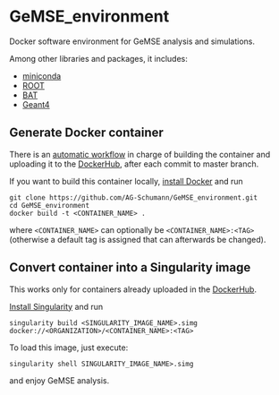 # GeMSE_environment

Docker software environment for GeMSE analysis and simulations.

Among other libraries and packages, it includes:
+ [miniconda](https://docs.conda.io/en/latest/miniconda.html)
+ [ROOT](https://root.cern/)
+ [BAT](https://bat.mpp.mpg.de/)
+ [Geant4](https://geant4.web.cern.ch/)


## Generate Docker container

There is an [automatic workflow](https://github.com/AG-Schumann/GeMSE_environment/tree/master/.github/workflows) in charge of building the container and uploading it to the [DockerHub](https://hub.docker.com/), after each commit to master branch.

If you want to build this container locally, [install Docker](https://docs.docker.com/engine/install/) and run

```
git clone https://github.com/AG-Schumann/GeMSE_environment.git
cd GeMSE_environment
docker build -t <CONTAINER_NAME> .
```

where `<CONTAINER_NAME>` can optionally be `<CONTAINER_NAME>:<TAG>` (otherwise a default tag is assigned that can afterwards be changed). 

## Convert container into a Singularity image

This works only for containers already uploaded in the [DockerHub](https://hub.docker.com/).

[Install Singularity](https://sylabs.io/guides/3.3/user-guide/installation.html) and run

```
singularity build <SINGULARITY_IMAGE_NAME>.simg docker://<ORGANIZATION>/<CONTAINER_NAME>:<TAG>
```

To load this image, just execute:
```
singularity shell SINGULARITY_IMAGE_NAME>.simg
```
and enjoy GeMSE analysis.

